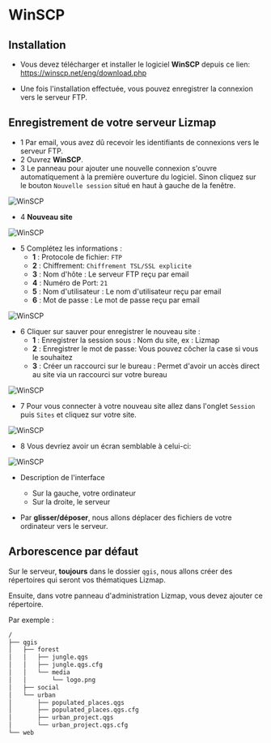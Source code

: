 # WinSCP

## Installation

* Vous devez télécharger et installer le logiciel **WinSCP** depuis ce lien: 
https://winscp.net/eng/download.php
  
* Une fois l'installation effectuée, vous pouvez enregistrer la connexion vers le serveur FTP.
  
## Enregistrement de votre serveur Lizmap

* 1 Par email, vous avez dû recevoir les identifiants de connexions vers le serveur FTP.
* 2 Ouvrez **WinSCP**.
* 3 Le panneau pour ajouter une nouvelle connexion s'ouvre automatiquement à la première ouverture du logiciel.
  Sinon cliquez sur le bouton `Nouvelle session` situé en haut à gauche de la fenêtre.

![WinSCP](./media/ftp_winscp_1.jpg)

* 4 **Nouveau site**

![WinSCP](./media/ftp_winscp_2.jpg)

* 5 Complétez les informations :
    * **1** : Protocole de fichier: `FTP`
    * **2** : Chiffrement: `Chiffrement TSL/SSL explicite`
    * **3** : Nom d'hôte : Le serveur FTP reçu par email
    * **4** : Numéro de Port: `21`
    * **5** : Nom d'utilisateur : Le nom d'utilisateur reçu par email
    * **6** : Mot de passe : Le mot de passe reçu par email

![WinSCP](./media/ftp_winscp_3.jpg)

* 6 Cliquer sur sauver pour enregistrer le nouveau site :
    * **1** : Enregistrer la session sous : Nom du site, ex : Lizmap
    * **2** : Enregistrer le mot de passe: Vous pouvez côcher la case si vous le souhaitez
    * **3** : Créer un raccourci sur le bureau : Permet d'avoir un accès direct au site via un raccourci sur votre bureau

![WinSCP](./media/ftp_winscp_4.jpg)

* 7 Pour vous connecter à votre nouveau site allez dans l'onglet `Session` puis `Sites` et cliquez sur votre site.

![WinSCP](./media/ftp_winscp_5.jpg)

* 8 Vous devriez avoir un écran semblable à celui-ci: 

![WinSCP](./media/ftp_winscp_6.jpg)

* Description de l'interface
  * Sur la gauche, votre ordinateur
  * Sur la droite, le serveur

* Par **glisser/déposer**, nous allons déplacer des fichiers de votre ordinateur vers le serveur.

## Arborescence par défaut

Sur le serveur, **toujours** dans le dossier `qgis`, nous allons créer des répertoires qui seront vos thématiques Lizmap.

Ensuite, dans votre panneau d'administration Lizmap, vous devez ajouter ce répertoire.

Par exemple :

```bash
/
├── qgis
│   ├── forest
│   │   ├── jungle.qgs
│   │   ├── jungle.qgs.cfg
│   │   └── media
│   │       └── logo.png
│   ├── social
│   └── urban
│       ├── populated_places.qgs
│       ├── populated_places.qgs.cfg
│       ├── urban_project.qgs
│       └── urban_project.qgs.cfg
└── web
```
